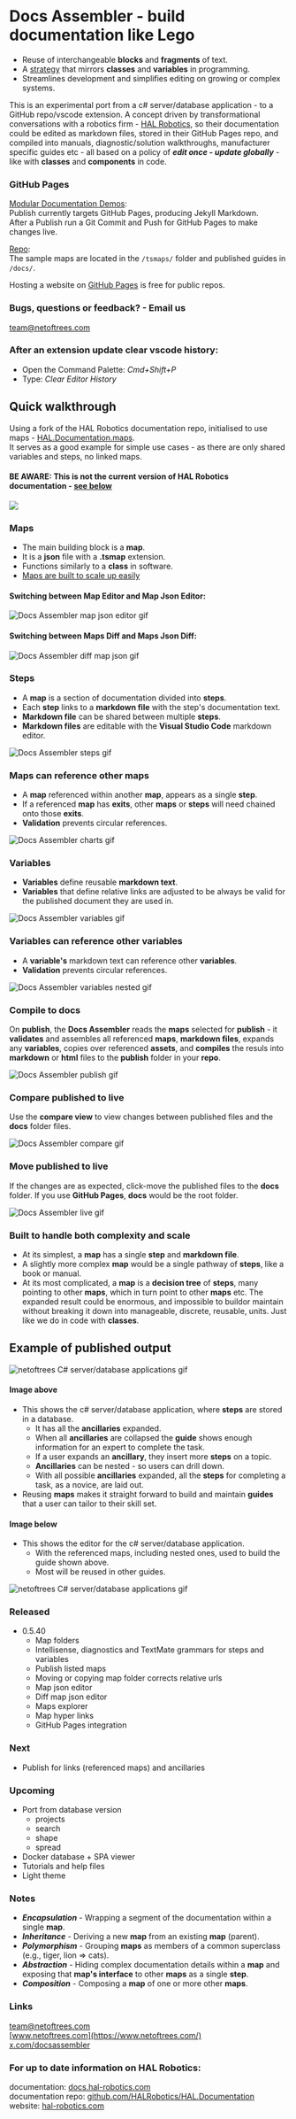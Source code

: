 
# Docs Assembler - build documentation like Lego

- Reuse of interchangeable **blocks** and **fragments** of text.
- A [strategy](#notes) that mirrors **classes** and **variables** in programming.
- Streamlines development and simplifies editing on growing or complex systems.



This is an experimental port from a c# server/database application - to a GitHub repo/vscode extension. A concept driven by transformational conversations with a robotics firm - [HAL Robotics](https://hal-robotics.com), so their documentation could be edited as markdown files, stored in their GitHub Pages repo, and compiled into manuals, diagnostic/solution walkthroughs, manufacturer specific guides etc - all based on a policy of ***edit once - update globally*** - like with **classes** and **components** in code.



### GitHub Pages 
[Modular Documentation Demos](https://muddyturnip.github.io):  
Publish currently targets GitHub Pages, producing Jekyll Markdown.  
After a Publish run a Git Commit and Push for GitHub Pages to make changes live.  

[Repo](https://github.com/MuddyTurnip/MuddyTurnip.github.io):  
The sample maps are located in the `/tsmaps/` folder and published guides in `/docs/`.  

Hosting a website on [GitHub Pages](https://docs.github.com/en/get-started/learning-about-github/githubs-plans) is free for public repos. 

### Bugs, questions or feedback? - Email us
[team@netoftrees.com](mailto:team@netoftrees.com)



### After an extension update clear vscode history:  
- Open the Command Palette: _Cmd+Shift+P_  
- Type: _Clear Editor History_



## Quick walkthrough
Using a fork of the HAL Robotics documentation repo, initialised to use maps - [HAL.Documentation.maps](https://github.com/CompositeFlows/HAL.Documentation.maps).   
It serves as a good example for simple use cases - as there are only shared variables and steps, no linked maps. 
#### BE AWARE: This is not the current version of HAL Robotics documentation - [see below](#for-up-to-date-information-on-hal-robotics)

[<img src="./assets/Walkthrough-thumbnail.png">](https://vimeo.com/1013352380?share=copy#t=0)
    


### Maps
- The main building block is a **map**.
- It is a **json** file with a **.tsmap** extension.
- Functions similarly to a **class** in software.
- [Maps are built to scale up easily](#built-to-handle-both-complexity-and-scale)


#### Switching between **Map Editor** and **Map Json Editor**:

![Docs Assembler map json editor gif](./assets/DocsAssemblerJsonDec24.gif)



#### Switching between **Maps Diff** and **Maps Json Diff**:

![Docs Assembler diff map json gif](./assets/DocsAssemblerDiff.gif)
  
  

### Steps
- A **map** is a section of documentation divided into **steps**.
- Each **step** links to a **markdown file** with the step's documentation text.
- **Markdown file** can be shared between multiple **steps**.
- **Markdown files** are editable with the **Visual Studio Code** markdown editor.

![Docs Assembler steps gif](./assets/DocsAssemblerSteps.gif)
  
  

### Maps can reference other maps
- A **map** referenced within another **map**, appears as a single **step**.
- If a referenced **map** has **exits**, other **maps** or **steps** will need chained onto those **exits**.
- **Validation** prevents circular references.

![Docs Assembler charts gif](./assets/DocsAssemblerCharts.gif)
  
  

### Variables
- **Variables** define reusable **markdown text**.
- **Variables** that define relative links are adjusted to be always be valid for the published document they are used in.

![Docs Assembler variables gif](./assets/DocsAssemblerVariables.gif)
  
  

### Variables can reference other variables
- A **variable's** markdown text can reference other **variables**.
- **Validation** prevents circular references.

![Docs Assembler variables nested gif](./assets/DocsAssemblerNestedVariables.gif)
  
  

### Compile to docs
On **publish**, the **Docs Assembler** reads the **maps** selected for **publish** - it **validates** and assembles all referenced **maps**, **markdown files**, expands any **variables**, copies over referenced **assets**, and **compiles** the resuls into **markdown** or **html** files to the **publish** folder in your **repo**. 

![Docs Assembler publish gif](./assets/DocsAssemblerPublish.gif)
  
  

### Compare published to live
Use the **compare view** to view changes between published files and the **docs** folder files.

![Docs Assembler compare gif](./assets/DocsAssemblerCompare.gif)
  
  

### Move published to live
If the changes are as expected, click-move the published files to the **docs** folder. If you use **GitHub Pages**,  **docs** would be the root folder.

![Docs Assembler live gif](./assets/DocsAssemblerLive.gif)
  
  

### Built to handle both complexity and scale
- At its simplest, a **map** has a single **step** and **markdown file**.
- A slightly more complex **map** would be a single pathway of **steps**, like a book or manual.
- At its most complicated, a **map** is a **decision tree** of **steps**, many pointing to other **maps**, which in turn point to other **maps** etc. The expanded result could be enormous, and impossible to buildor maintain without breaking it down into manageable, discrete, reusable, units. Just like we do in code with **classes**.
  

## Example of published output


![netoftrees C# server/database applications gif](./assets/netoftreesCsharp.gif)


#### Image above
- This shows the c# server/database application, where **steps** are stored in a database.
    - It has all the **ancillaries** expanded. 
    - When all **ancillaries** are collapsed the **guide** shows enough information for an expert to complete the task. 
    - If a user expands an **ancillary**, they insert more **steps** on a topic. 
    - **Ancillaries** can be nested - so users can drill down.
    - With all possible **ancillaries** expanded, all the **steps** for completing a task, as a novice, are laid out.
- Reusing **maps** makes it straight forward to build and maintain **guides** that a user can tailor to their skill set.

  


#### Image below
- This shows the editor for the c# server/database application.
    - With the referenced maps, including nested ones, used to build the guide shown above.
    - Most will be reused in other guides.

![netoftrees C# server/database applications gif](./assets/netoftreesCsharpMaps.gif)
  


### Released
- 0.5.40
    - Map folders
    - Intellisense, diagnostics and TextMate grammars for steps and variables
    - Publish listed maps
    - Moving or copying map folder corrects relative urls
    - Map json editor
    - Diff map json editor
    - Maps explorer
    - Map hyper links
    - GitHub Pages integration



### Next
- Publish for links (referenced maps) and ancillaries



### Upcoming
- Port from database version
    - projects
    - search
    - shape
    - spread
- Docker database + SPA viewer
- Tutorials and help files
- Light theme

  

### Notes

- ***Encapsulation*** - Wrapping a segment of the documentation within a single **map**.
- ***Inheritance*** - Deriving a new **map** from an existing **map** (parent).
- ***Polymorphism*** - Grouping **maps** as members of a common superclass (e.g., tiger, lion => cats).
- ***Abstraction*** - Hiding complex documentation details within a **map** and exposing that **map's interface** to other **maps** as a single **step**.
- ***Composition*** - Composing a **map** of one or more other **maps**.




### Links

[team@netoftrees.com](mailto:team@netoftrees.com)  
[www.netoftrees.com](https://www.netoftrees.com/)  
[x.com/docsassembler](https://x.com/docsassembler)  


### For up to date information on HAL Robotics:

documentation:
[docs.hal-robotics.com](https://docs.hal-robotics.com/)  
documentation repo:
[github.com/HALRobotics/HAL.Documentation](https://github.com/HALRobotics/HAL.Documentation)  
website:
[hal-robotics.com](https://hal-robotics.com/)  

